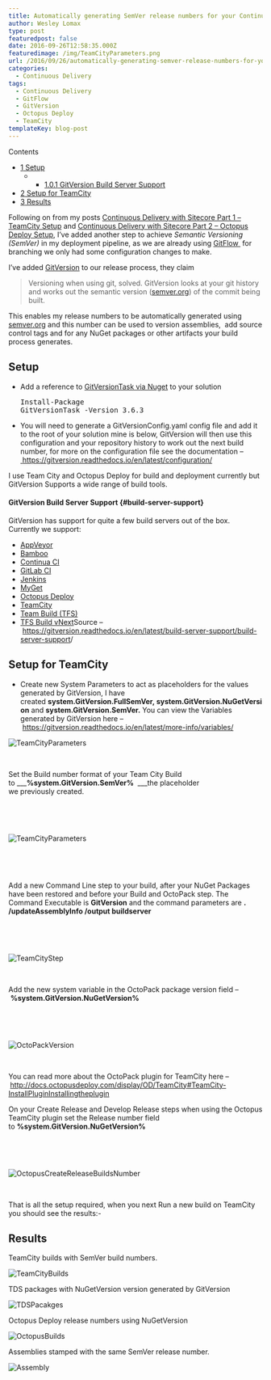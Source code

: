 ```yaml
---
title: Automatically generating SemVer release numbers for your Continuous Delivery Pipeline with GitVersion and TeamCity
author: Wesley Lomax
type: post
featuredpost: false
date: 2016-09-26T12:58:35.000Z
featuredimage: /img/TeamCityParameters.png
url: /2016/09/26/automatically-generating-semver-release-numbers-for-your-continuous-delivery-pipeline-with-gitversion-and-teamcity/
categories:
  - Continuous Delivery
tags:
  - Continuous Delivery
  - GitFlow
  - GitVersion
  - Octopus Deploy
  - TeamCity
templateKey: blog-post
---
```

<div id="toc_container" class="toc_wrap_right no_bullets">
  <p class="toc_title">
    Contents
  </p>
  
  <ul class="toc_list">
    <li>
      <a href="#Setup"><span class="toc_number toc_depth_1">1</span> Setup</a><ul>
        <li>
          <ul>
            <li>
              <a href="#GitVersion_Build_Server_Support"><span class="toc_number toc_depth_3">1.0.1</span> GitVersion Build Server Support</a>
            </li>
          </ul>
        </li>
      </ul>
    </li>
    
  <li>
      <a href="#Setup_for_TeamCity"><span class="toc_number toc_depth_1">2</span> Setup for TeamCity</a>
    </li>
    <li>
      <a href="#Results"><span class="toc_number toc_depth_1">3</span> Results</a>
    </li>
  </ul>
</div>

Following on from my posts <a href="https://blog.wesleylomax.co.uk/2016/04/06/continuous-delivery-sitecore-tds-git-team-city-octopus-sitecore-ship-part-1" target="_blank">Continuous Delivery with Sitecore Part 1 – TeamCity Setup</a> and <a href="http://blog.wesleylomax.co.uk/2016/04/19/continuous-delivery-sitecore-tds-git-team-city-octopus-sitecore-ship-part-2/" target="_blank">Continuous Delivery with Sitecore Part 2 – Octopus Deploy Setup</a>, I&#8217;ve added another step to achieve _Semantic Versioning (SemVer)_ in my deployment pipeline, as we are already using <a href="http://nvie.com/posts/a-successful-git-branching-model/" target="_blank">GitFlow </a> for branching we only had some configuration changes to make.

I&#8217;ve added <a href="https://github.com/GitTools/GitVersion" target="_blank">GitVersion</a> to our release process, they claim

> Versioning when using git, solved. GitVersion looks at your git history and works out the semantic version ([semver.org][1]) of the commit being built.

This enables my release numbers to be automatically generated using <a href="http://semver.org/" target="_blank">semver.org</a> and this number can be used to version assemblies,  add source control tags and for any NuGet packages or other artifacts your build process generates.

## <span id="Setup">Setup</span>

  * Add a reference to [GitVersionTask via Nuget][2] to your solution <pre class="brush: plain; title: ; notranslate" title="">Install-Package GitVersionTask -Version 3.6.3

</pre>

  * You will need to generate a GitVersionConfig.yaml config file and add it to the root of your solution mine is below, GitVersion will then use this configuration and your repository history to work out the next build number, for more on the configuration file see the documentation &#8211;<a href="https://gitversion.readthedocs.io/en/latest/configuration/" target="_blank"> https://gitversion.readthedocs.io/en/latest/configuration/</a>

<script src="https://gist.github.com/Wesley-Lomax/9b5d587604cf8f2ebf1c5144da2f4342.js"></script>

I use Team City and Octopus Deploy for build and deployment currently but GitVersion Supports a wide range of build tools.

#### <span id="GitVersion_Build_Server_Support">GitVersion Build Server Support</span> {#build-server-support}

GitVersion has support for quite a few build servers out of the box. Currently we support:

  * [AppVeyor][3]
  * [Bamboo][4]
  * [Continua CI][5]
  * [GitLab CI][6]
  * [Jenkins][7]
  * [MyGet][8]
  * [Octopus Deploy][9]
  * [TeamCity][10]
  * [Team Build (TFS)][11]
  * [TFS Build vNext][12]Source &#8211; <https://gitversion.readthedocs.io/en/latest/build-server-support/build-server-support>/

## <span id="Setup_for_TeamCity">Setup for TeamCity</span>

  * Create new System Parameters to act as placeholders for the values generated by GitVersion, I have created **system.GitVersion.FullSemVer, system.GitVersion.NuGetVersion** and **system.GitVersion.SemVer.** You can view the Variables generated by GitVersion here &#8211; <https://gitversion.readthedocs.io/en/latest/more-info/variables/>

![TeamCityParameters](/img/TeamCityParameters.png)

&nbsp;

Set the Build number format of your Team City Build to ___**%system.GitVersion.SemVer%**  ___the placeholder we previously created.

&nbsp;

&nbsp;

![TeamCityParameters](/img/BuildNumberFormat.png)

&nbsp;

&nbsp;

Add a new Command Line step to your build, after your NuGet Packages have been restored and before your Build and OctoPack step. The Command Executable is **GitVersion** and the command parameters are ********. /updateAssemblyInfo /output buildserver********

&nbsp;

&nbsp;

![TeamCityStep](/img/TeamCityStep.png)

&nbsp;

Add the new system variable in the <label for="octopus_octopack_package_version"><label for="octopus_octopack_package_version">OctoPack package version field &#8211; <strong>%system.GitVersion.NuGetVersion%</strong></label></label>

&nbsp;

&nbsp;

![OctoPackVersion](/img/OctoPackVersion.png)

&nbsp;

<label for="octopus_octopack_package_version">You can read more about the OctoPack plugin for TeamCity here &#8211;<strong> </strong></label><http://docs.octopusdeploy.com/display/OD/TeamCity#TeamCity-InstallPluginInstallingtheplugin>

On your Create Release and Develop Release steps when using the Octopus TeamCity plugin set the Release number field to **********%system.GitVersion.NuGetVersion%**********

&nbsp;

&nbsp;

![OctopusCreateReleaseBuildsNumber](/img/OctopusCreateReleaseBuildsNumber.png)

&nbsp;

That is all the setup required, when you next Run a new build on TeamCity you should see the results:-

## <span id="Results">Results</span>

TeamCity builds with SemVer build numbers.

![TeamCityBuilds](/img/TeamCityBuilds.png)

TDS packages with NuGetVersion version generated by GitVersion

![TDSPacakges](/img/TDSPacakges.png)

Octopus Deploy release numbers using NuGetVersion

![OctopusBuilds](/img/OctopusBuilds.png)

Assemblies stamped with the same SemVer release number.

![Assembly](/img/Assembly.png)

###

 [1]: http://semver.org/
 [2]: https://www.nuget.org/packages/GitVersionTask/3.6.3
 [3]: https://gitversion.readthedocs.io/en/latest/build-server-support/build-server/appveyor/
 [4]: https://gitversion.readthedocs.io/en/latest/build-server-support/build-server/bamboo/
 [5]: https://gitversion.readthedocs.io/en/latest/build-server-support/build-server/continua/
 [6]: https://gitversion.readthedocs.io/en/latest/build-server-support/build-server/gitlab/
 [7]: https://gitversion.readthedocs.io/en/latest/build-server-support/build-server/jenkins/
 [8]: https://gitversion.readthedocs.io/en/latest/build-server-support/build-server/myget/
 [9]: https://gitversion.readthedocs.io/en/latest/build-server-support/build-server/octopus-deploy/
 [10]: https://gitversion.readthedocs.io/en/latest/build-server-support/build-server/teamcity/
 [11]: https://gitversion.readthedocs.io/en/latest/build-server-support/build-server/teambuild/
 [12]: https://gitversion.readthedocs.io/en/latest/build-server-support/build-server/tfs-build-vnext/